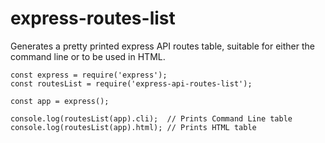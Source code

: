 # express-routes-list
Generates a pretty printed express API routes table, suitable for either the command line or to be used in HTML.

~~~
const express = require('express');
const routesList = require('express-api-routes-list');

const app = express();

console.log(routesList(app).cli);  // Prints Command Line table
console.log(routesList(app).html); // Prints HTML table
~~~
